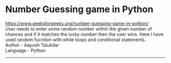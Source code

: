 # Number Guessing game in Python
https://www.geeksforgeeks.org/number-guessing-game-in-python/
<br>
User needs to enter some random number within the given number of chances and if it matches the lucky number then the user wins. Here I have used random fucntion with while loops and conditional statements.
<br>
Author - Aayush Talukdar
<br>
Language - Python
<hr>
